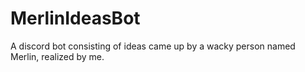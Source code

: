# MerlinIdeasBot
A discord bot consisting of ideas  came up by a wacky person named Merlin, realized by me.
